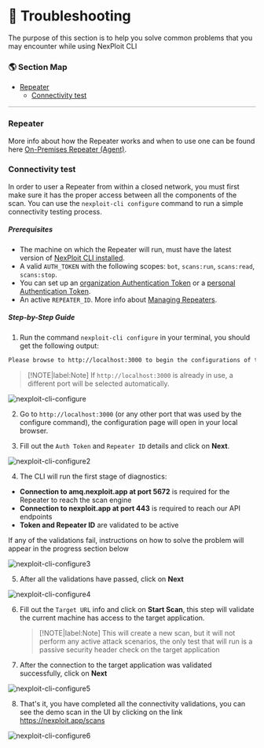 # 👾 Troubleshooting

The purpose of this section is to help you solve common problems that you may encounter while using NexPloit CLI

### 🌎 Section Map <!-- {docsify-ignore} -->

- [Repeater](#repeater)
  - [Connectivity test](#connectivity-test)
 

<hr style="height:2px;background-color:#d1d3d4">

### Repeater

More info about how the Repeater works and when to use one can be found here [On-Premises Repeater (Agent)](/guide/introduction/deployment-onprem.md).

### Connectivity test

In order to user a Repeater from within a closed network, you must first make sure it has the proper access between all the components of the scan.
You can use the `nexploit-cli configure` command to run a simple connectivity testing process.

##### Prerequisites
- The machine on which the Repeater will run, must have the latest version of [NexPloit CLI installed](/guide/np-cli/installation.md).
- A valid `AUTH_TOKEN` with the following scopes: `bot`, `scans:run`, `scans:read`, `scans:stop`.
- You can set up an [organization Authentication Token](https://kb.neuralegion.com/#/guide/np-web-ui/advanced-set-up/managing-org?id=managing-organization-apicli-authentication-tokens) or a [personal Authentication Token](https://kb.neuralegion.com/#/guide/np-web-ui/advanced-set-up/managing-personal-account?id=managing-your-personal-api-keys-authentication-tokens).
- An active `REPEATER_ID`. More info about [Managing Repeaters](/guide/np-web-ui/advanced-set-up/managing-repeaters.md).

##### Step-by-Step Guide

1. Run the command `nexploit-cli configure` in your terminal, you should get the following output:

  ```bash
  Please browse to http://localhost:3000 to begin the configurations of the Repeater
  ```
  > [!NOTE|label:Note]
  If `http://localhost:3000` is already in use, a different port will be selected automatically.

  ![nexploit-cli-configure](media/nexploit-cli-configure.png ':size=40%')

2. Go to `http://localhost:3000` (or any other port that was used by the configure command), the configuration page will open in your local browser.

3. Fill out the `Auth Token` and `Repeater ID` details and click on **Next**.

  ![nexploit-cli-configure2](media/nexploit-cli-configure2.png ':size=40%')

4. The CLI will run the first stage of diagnostics:

  - **Connection to amq.nexploit.app at port 5672** is required for the Repeater to reach the scan engine
  - **Connection to nexploit.app at port 443** is required to reach our API endpoints
  - **Token and Repeater ID** are validated to be active

  If any of the validations fail, instructions on how to solve the problem will appear in the progress section below

  ![nexploit-cli-configure3](media/nexploit-cli-configure3.png ':size=40%')

5. After all the validations have passed, click on **Next**

  ![nexploit-cli-configure4](media/nexploit-cli-configure4.png ':size=40%')

6. Fill out the `Target URL` info and click on **Start Scan**, this step will validate the current machine has access to the target application.

    > [!NOTE|label:Note]
    This will create a new scan, but it will not perform any active attack scenarios, the only test that will run is a passive security header check on the target application

7. After the connection to the target application was validated successfully, click on **Next**

  ![nexploit-cli-configure5](media/nexploit-cli-configure5.png ':size=40%')

8. That's it, you have completed all the connectivity validations, you can see the demo scan in the UI by clicking on the link https://nexploit.app/scans

  ![nexploit-cli-configure6](media/nexploit-cli-configure6.png ':size=40%')
